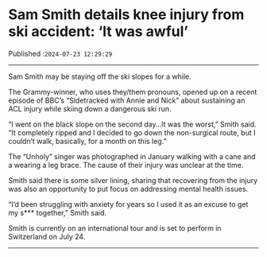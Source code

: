 # Sam Smith details knee injury from ski accident: ‘It was awful’

Published :`2024-07-23 12:29:29`

---

Sam Smith may be staying off the ski slopes for a while.

The Grammy-winner, who uses they/them pronouns, opened up on a recent episode of BBC’s “Sidetracked with Annie and Nick” about sustaining an ACL injury while skiing down a dangerous ski run.

“I went on the black slope on the second day…It was the worst,” Smith said. “It completely ripped and I decided to go down the non-surgical route, but I couldn’t walk, basically, for a month on this leg.”

The “Unholy” singer was photographed in January walking with a cane and a wearing a leg brace. The cause of their injury was unclear at the time.

Smith said there is some silver lining, sharing that recovering from the injury was also an opportunity to put focus on addressing mental health issues.

“I’d been struggling with anxiety for years so I used it as an excuse to get my s*** together,” Smith said.

Smith is currently on an international tour and is set to perform in Switzerland on July 24.

---

